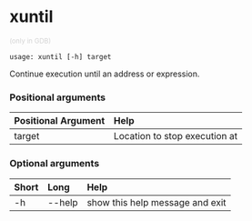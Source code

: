 <!-- THIS PART OF THIS FILE IS AUTOGENERATED. DO NOT MODIFY IT. See scripts/generate-docs.sh -->
# xuntil
<small style="color: lightgray;">(only in GDB)</small>

```text
usage: xuntil [-h] target

```

Continue execution until an address or expression.
### Positional arguments

|Positional Argument|Help|
| :--- | :--- |
|target|Location to stop execution at|

### Optional arguments

|Short|Long|Help|
| :--- | :--- | :--- |
|-h|--help|show this help message and exit|

<!-- END OF AUTOGENERATED PART. Do not modify this line or the line below, they mark the end of the auto-generated part of the file. If you want to extend the documentation in a way which cannot easily be done by adding to the command help description, write below the following line. -->
<!-- ------------\>8---- ----\>8---- ----\>8------------ -->
